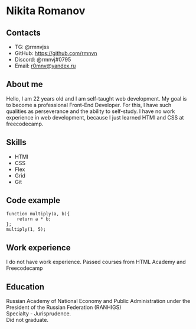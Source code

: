 # Nikita Romanov #
## Contacts ##
* TG: @rmnvjss
* GitHub: <https://github.com/rmnvn>
* Discord: @rmnvj#0795
* Email: r0mnv@yandex.ru
## About me ##
Hello, I am 22 years old and I am self-taught web development. My goal is to become a professional Front-End Developer. For this, I have such qualities as perseverance and the ability to self-study. I have no work experience in web development, because I just learned HTMl and CSS at freecodecamp.
## Skills ## 
* HTMl
* CSS
* Flex
* Grid 
* Git
## Code example ##
``` 
function multiply(a, b){
    return a * b;
};
multiply(1, 5);
```
## Work experience ## 
I do not have work experience.
Passed courses from HTML Academy and Freecodecamp
## Education ##
Russian Academy of National Economy and Public Administration under the President of the Russian Federation (RANHIGS)  
Specialty - Jurisprudence.  
Did not graduate.  